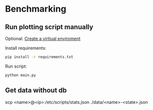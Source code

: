 # Benchmarking

## Run plotting script manually
Optional: [Create a virtiual enviroment](https://wiki.ubuntuusers.de/virtualenv/)

Install requirements:
```bash
pip install -r requirements.txt
```

Run script:
```bash
python main.py
```

## Get data without db
scp \<name>@\<ip>:/etc/scripts/stats.json ./data/\<name>-\<state>.json
